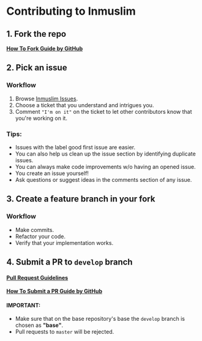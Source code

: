 # Contributing to Inmuslim

## 1. Fork the repo

**[How To Fork Guide by GitHub](https://docs.github.com/en/get-started/quickstart/fork-a-repo)**

## 2. Pick an issue

### Workflow

1. Browse [Inmuslim Issues](https://github.com/rustamsafarovrs/InmuslimAndroid/issues).
2. Choose a ticket that you understand and intrigues you.
3. Comment `"I'm on it"` on the ticket to let other contributors know that you're working on it.

### Tips:

- Issues with the label good first issue are easier.
- You can also help us clean up the issue section by identifying duplicate issues.
- You can always make code improvements w/o having an opened issue.
- You create an issue yourself!
- Ask questions or suggest ideas in the comments section of any issue.

## 3. Create a feature branch in your fork

### Workflow

- Make commits.
- Refactor your code.
- Verify that your implementation works.

## 4. Submit a PR to `develop` branch

#### [Pull Request Guidelines](docs/pull-request-guidelines.md)

**[How To Submit a PR Guide by GitHub](https://docs.github.com/en/pull-requests/collaborating-with-pull-requests/proposing-changes-to-your-work-with-pull-requests/creating-a-pull-request-from-a-fork)**

#### IMPORTANT:

- Make sure that on the base repository's base the `develop` branch is chosen as **"base"**.
- Pull requests to `master` will be rejected.